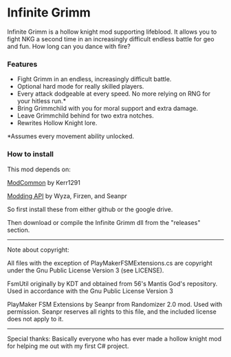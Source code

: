 # Infinite Grimm

Infinite Grimm is a hollow knight mod supporting lifeblood. It allows you to fight NKG a second time in an increasingly difficult endless battle for geo and fun. How long can you dance with fire?

### Features

* Fight Grimm in an endless, increasingly difficult battle.
* Optional hard mode for really skilled players.
* Every attack dodgeable at every speed. No more relying on RNG for your hitless run.*
* Bring Grimmchild with you for moral support and extra damage.
* Leave Grimmchild behind for two extra notches.
* Rewrites Hollow Knight lore.


\*Assumes every movement ability unlocked.

### How to install

This mod depends on:

[ModCommon](https://github.com/Kerr1291/ModCommon) by Kerr1291

[Modding API](https://github.com/seanpr96/HollowKnight.Modding) by Wyza, Firzen, and Seanpr

So first install these from either github or the google drive.

Then download or compile the Infinite Grimm dll from the "releases" section.

---

Note about copyright:

All files with the exception of PlayMakerFSMExtensions.cs are copyright under the Gnu Public License Version 3 (see LICENSE).

FsmUtil originally by KDT and obtained from 56's Mantis God's repository. Used in accordance with the Gnu Public License Version 3

PlayMaker FSM Extensions by Seanpr from Randomizer 2.0 mod. Used with permission. Seanpr reserves all rights to this file, and the included license does not apply to it.

---

Special thanks: Basically everyone who has ever made a hollow knight mod for helping me out with my first C# project.
